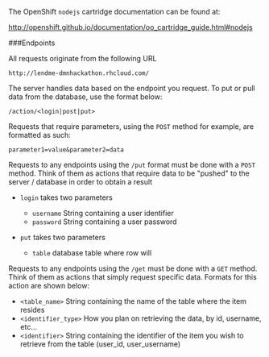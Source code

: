 The OpenShift `nodejs` cartridge documentation can be found at:

http://openshift.github.io/documentation/oo_cartridge_guide.html#nodejs

###Endpoints

All requests originate from the following URL

```
http://lendme-dmnhackathon.rhcloud.com/
```

The server handles data based on the endpoint you request. To put or pull data from the database, use the format below:

```
/action/<login|post|put>
```

Requests that require parameters, using the `POST` method for example, are formatted as such:

```
parameter1=value&parameter2=data
```

Requests to any endpoints using the `/put` format must be done with a `POST` method. Think of them as actions that require data to be "pushed" to the server / database in order to obtain a result

- `login` takes two parameters
    - `username` String containing a user identifier
    - `password` String containing a user password

- `put` takes two parameters
    - `table` database table where row will 

Requests to any endpoints using the `/get` must be done with a `GET` method. Think of them as actions that simply request specific data. Formats for this action are shown below:

- `<table_name>` String containing the name of the table where the item resides
- `<identifier_type>` How you plan on retrieving the data, by id, username, etc...
- `<identifier>` String containing the identifier of the item you wish to retrieve from the table (user_id, user_username)
